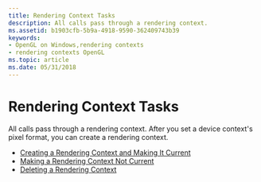 ```yaml
---
title: Rendering Context Tasks
description: All calls pass through a rendering context.
ms.assetid: b1903cfb-5b9a-4918-9590-362409743b39
keywords:
- OpenGL on Windows,rendering contexts
- rendering contexts OpenGL
ms.topic: article
ms.date: 05/31/2018
---
```


# Rendering Context Tasks

All calls pass through a rendering context. After you set a device context's pixel format, you can create a rendering context.

-   [Creating a Rendering Context and Making It Current](creating-a-rendering-context-and-making-it-current.md)
-   [Making a Rendering Context Not Current](making-a-rendering-context-not-current.md)
-   [Deleting a Rendering Context](deleting-a-rendering-context.md)

 

 





